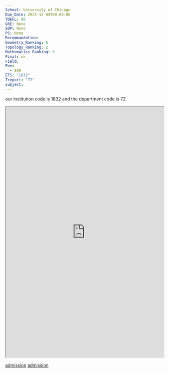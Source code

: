 ```yaml
---
School: University of Chicago
Due_Date: 2023-12-04T00:00:00
TOEFL: 90
GRE: None
SOP: None
PS: None
Recommandation: 
Geometry_Ranking: 6
Topology_Ranking: 2
Mathematics_Ranking: 6
Final: ok
Field: 
Fee:
  - $90
ETS: "1832"
Treport: "72"
subject:
---
```

our institution code is 1832 and the department code is 72.
<iframe
height=800,
width=100%,
src="https://mathematics.uchicago.edu/graduate/mathematics-phd-program/how-to-apply/"></iframe>

[admission](https://mathematics.uchicago.edu/graduate/mathematics-phd-program/how-to-apply/)
[admission](https://apply-psd.uchicago.edu/apply/)



